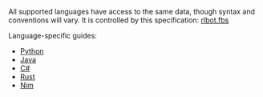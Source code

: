 All supported languages have access to the same data, though syntax and conventions will vary. It is controlled by this specification: [rlbot.fbs](https://github.com/RLBot/RLBot/blob/master/src/main/flatbuffers/rlbot.fbs)

Language-specific guides:

- [Python](https://github.com/RLBot/RLBotPythonExample/wiki/Input-and-Output-Data)
- [Java](https://github.com/RLBot/RLBotJavaExample/wiki/Input-and-Output-Data)
- [C#](https://github.com/RLBot/RLBotCSharpExample/wiki/Input-and-Output-Data)
- [Rust](https://docs.rs/rlbot/0.5.0/rlbot/#structs)
- [Nim](https://github.com/RecruitMain707/NimExampleBot/wiki/Data-structure)
